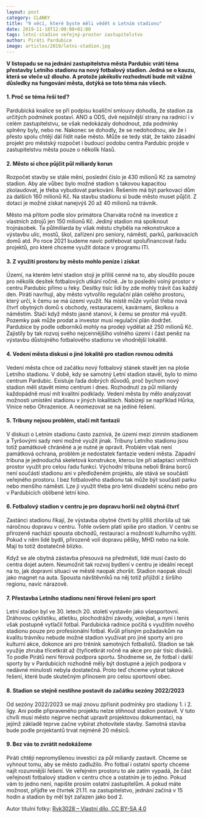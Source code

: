 ```yaml
---
layout: post
category: CLANKY
title: "9 věcí, které byste měli vědět o Letním stadionu"
date: 2019-11-18T12:00:00+01:00
tags: letní-stadion veřejný-prostor zastupitelstvo
author: Piráti Pardubice
image: articles/2019/letni-stadion.jpg
---
```


**V listopadu se na jednání zastupitelstva města Pardubic vrátí téma přestavby
Letního stadionu na nový fotbalový stadion. Jedná se o kauzu, která se vleče už
dlouho. A protože jakékoliv rozhodnutí bude mít vážné důsledky na fungování
města, dotýká se toto téma nás všech.**

#### 1\. Proč se téma řeší teď?

Pardubická koalice se při podpisu koaliční smlouvy dohodla, že stadion za
určitých podmínek postaví. ANO a ODS, dvě nejsilnější strany na radnici i v
celém zastupitelstvu, se však nedokázaly dohodnout, zda podmínky splněny
byly, nebo ne. Nakonec se dohodly, že se nedohodnou, ale že i přesto spolu
chtějí dál řídit naše město. Může se tedy stát, že takto zásadní projekt pro
městský rozpočet i budoucí podobu centra Pardubic projde v zastupitelstvu
města pouze o několik hlasů.

#### 2\. Město si chce půjčit půl miliardy korun

Rozpočet stavby se stále mění, poslední číslo je 430 milionů Kč za samotný
stadion. Aby ale vůbec bylo možné stadion s takovou kapacitou zkolaudovat, je
třeba vybudovat parkování. Řešením má být parkovací dům za dalších 160 milionů
Kč. Na stavbu stadionu si bude město muset půjčit. Z dotací je možné získat
nanejvýš 20 až 40 milionů na trávník.

Město má přitom podle slov primátora Charváta ročně na investice z vlastních
zdrojů jen 150 milionů Kč. Jediný stadion má spolknout trojnásobek. Ta
půlmiliarda by však městu chyběla na rekonstrukce a výstavbu ulic, mostů, škol,
zařízení pro seniory, náměstí, parků, parkovacích domů atd. Po roce 2021 budeme
navíc potřebovat spolufinancovat řadu projektů, pro které chceme využít dotace v
programu ITI.

#### 3\. Z využití prostoru by město mohlo peníze i získat

Území, na kterém letní stadion stojí je příliš cenné na to, aby sloužilo pouze
pro několik desítek fotbalových utkání ročně. Je to poslední volný prostor v
centru Pardubic přímo u řeky. Desítky tisíc lidí by zde mohly trávit čas každý
den. Piráti navrhují, aby město vytvořilo regulační plán celého prostoru, který
určí, k čemu se má území využít. Na místě může vyrůst třeba nová čtvrť obytných
domů s obchody, restauracemi, kavárnami, školkou a náměstím. Stačí když město
jasně stanoví, k čemu se prostor má využít. Pozemky pak může prodat a investor
musí regulační plán dodržet. Pardubice by podle odborníků mohly na prodeji
vydělat až 250 milionů Kč. Zajistily by tak rozvoj svého nejcennějšího volného
území i část peněz na výstavbu důstojného fotbalového stadionu ve vhodnější
lokalitě.

#### 4\. Vedení města diskusi o jiné lokalitě pro stadion rovnou odmítá

Vedení města chce od začátku nový fotbalový stánek stavět jen na ploše Letního
stadionu. V době, kdy se samotný Letní stadion stavěl, bylo to mimo centrum
Pardubic. Existuje řada dobrých důvodů, proč bychom nový stadion měli stavět
mimo centrum i dnes. Rozhodnutí za půl miliardy každopádně musí mít kvalitní
podklady. Vedení města by mělo analyzovat možnosti umístění stadionu v jiných
lokalitách. Nabízejí se například Hůrka, Vinice nebo Ohrazenice. A neomezovat se
na jediné řešení.

#### 5\. Tribuny nejsou problém, stačí mít fantazii

V diskuzi o Letním stadionu často zaznívá, že území mezi zimním stadionem a
Tyršovými sady není možné využít jinak. Tribuny Letního stadionu jsou totiž
památkově chráněné a je nutné je opravit. Problém však není památková ochrana,
problém je nedostatek fantazie vedení města. Západní tribuna je jednoduchá
skeletová konstrukce, kterou lze při adaptaci vnitřních prostor využít pro celou
řadu funkcí. Východní tribuna neboli Brána borců není součástí stadionu ani v
předloženém projektu, ale stává se součástí veřejného prostoru. I bez
fotbalového stadionu tak může být součástí parku nebo menšího náměstí. Lze ji
využít třeba pro letní divadelní scénu nebo pro v Pardubicích oblíbené letní
kino.

#### 6\. Fotbalový stadion v centru je pro dopravu horší než obytná čtvrť

Zastánci stadionu říkají, že výstavba obytné čtvrti by příliš zhoršila už tak
náročnou dopravu v centru. Tohle ovšem platí spíše pro stadion. V centru se
přirozeně nachází spousta obchodů, restaurací a možností kulturního vyžití.
Pokud v něm lidé bydlí, přirozeně volí dopravu pěšky, MHD nebo na kole. Mají to
totiž dostatečně blízko.

Když se ale obytná zástavba přesouvá na předměstí, lidé musí často do centra
dojet autem. Neumožnit tak rozvoj bydlení v centru je ideální recept na to, jak
dopravní situaci ve městě naopak zhoršit. Stadion naopak slouží jako magnet na
auta. Spousta návštěvníků na něj totiž přijíždí z širšího regionu, navíc
nárazově.

#### 7\. Přestavba Letního stadionu není férové řešení pro sport

Letní stadion byl ve 30. letech 20. století vystavěn jako všesportovní. Dráhovou
cyklistiku, atletiku, plochodrážní závody, volejbal, a nyní i tenis však
postupně vytlačil fotbal. Pardubická radnice počítá s využitím nového stadionu
pouze pro profesionální fotbal. Kvůli přísným požadavkům na kvalitu trávníku
nebude možné stadion využívat pro jiné sporty ani pro kulturní akce, dokonce ani
pro trénink samotných fotbalistů. Stadion se tak využije zhruba třicetkrát až
čtyřicetkrát ročně na akce pro pár tisíc diváků. To podle Pirátů není férová
podpora sportu. Shodneme se, že fotbal i další sporty by v Pardubicích rozhodně
měly být dostupné a jejich podpora v nedávné minulosti nebyla dostatečná. Proto
teď chceme vybrat takové řešení, které bude skutečným přínosem pro celou
sportovní obec.

#### 8\. Stadion se stejně nestihne postavit do začátku sezóny 2022/2023

Od sezóny 2022/2023 se mají znovu zpřísnit podmínky pro stadiony 1. i 2. ligy.
Ani podle připraveného projektu nelze stihnout stadion postavit. V tuto chvíli
musí město nejprve nechat upravit projektovou dokumentaci, na jejímž základě
teprve začne vybírat zhotovitele stavby. Samotná stavba bude podle projektantů
trvat nejméně 20 měsíců.

#### 9\. Bez vás to zvrátit nedokážeme

Piráti chtějí nepromyšlenou investici za půl miliardy zastavit. Chceme se
vyhnout tomu, aby se město zadlužilo. Pro fotbal i ostatní sporty chceme najít
rozumnější řešení. Ve veřejném prostoru to ale zatím vypadá, že část veřejnosti
fotbalový stadion v centru chce a ostatním je to jedno. Pokud vám to jedno není,
napište prosím ostatní zastupitelům. A pokud máte možnost, přijďte ve čtvrtek
21\.11\. na zastupitelstvo, jednání začíná v 15 hodin a stadion by měl být
zařazen jako bod 2.

Autor titulní fotky: [Rvk3028 – Vlastní dílo, CC BY-SA 4.0](https://commons.wikimedia.org/w/index.php?curid=45778696)
